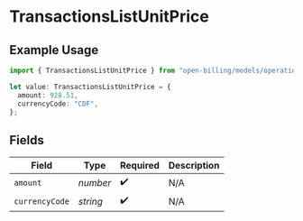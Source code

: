 # TransactionsListUnitPrice

## Example Usage

```typescript
import { TransactionsListUnitPrice } from "open-billing/models/operations";

let value: TransactionsListUnitPrice = {
  amount: 928.51,
  currencyCode: "CDF",
};
```

## Fields

| Field              | Type               | Required           | Description        |
| ------------------ | ------------------ | ------------------ | ------------------ |
| `amount`           | *number*           | :heavy_check_mark: | N/A                |
| `currencyCode`     | *string*           | :heavy_check_mark: | N/A                |